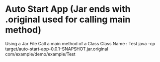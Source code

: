# Auto Start App (Jar ends with .original used for calling main method)
Using a Jar File Call a main method of a Class
Class Name : Test
java -cp target/auto-start-app-0.0.1-SNAPSHOT.jar.original com/example/demo/example/Test
